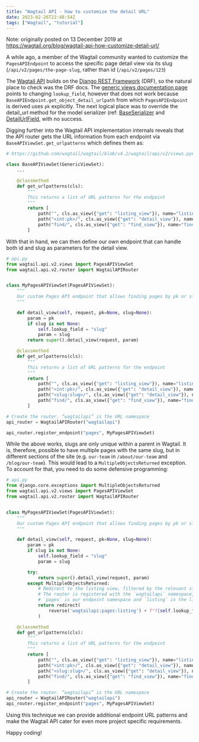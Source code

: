 ```yaml
---
title: "Wagtail API - how to customize the detail URL"
date: 2023-02-26T22:48:54Z
tags: ["Wagtail", "tutorial"]
---
```


Note: originally posted on 13 December 2019 at https://wagtail.org/blog/wagtail-api-how-customize-detail-url/

A while ago, a member of the Wagtail community wanted to customize the `PagesAPIEndpoint` to access the specific page detail view via its slug
(`/api/v2/pages/the-page-slug`, rather than id (`/api/v2/pages/123`)

The [Wagtail API](https://docs.wagtail.org/en/latest/advanced_topics/api/v2/configuration.html) builds on the [Django REST Framework](https://www.django-rest-framework.org/) (DRF), so the natural place to check was the DRF docs. The [generic views documentation page](https://www.django-rest-framework.org/api-guide/generic-views/#get_objectself)
points to changing `lookup_field`, however that does not work because `BaseAPIEndpoint.get_object_detail_urlpath` from which `PagesAPIEndpoint`
is derived uses `pk` explicitly. The next logical place was to override the detail_url method for the model serializer (ref: [BaseSerializer](https://github.com/wagtail/wagtail/blob/v4.2/wagtail/api/v2/serializers.py#L285)
and [DetailUrlField](https://github.com/wagtail/wagtail/blob/v4.2/wagtail/api/v2/serializers.py#L31), with no success.

Digging further into the Wagtail API implementation internals reveals that the API router gets the URL information from each endpoint
via `BaseAPIViewSet.get_urlpatterns` which defines them as:


```python
# https://github.com/wagtail/wagtail/blob/v4.2/wagtail/api/v2/views.py#L386-L393

class BaseAPIViewSet(GenericViewSet):
    ...

    @classmethod
    def get_urlpatterns(cls):
        """
        This returns a list of URL patterns for the endpoint
        """
        return [
            path("", cls.as_view({"get": "listing_view"}), name="listing"),
            path("<int:pk>/", cls.as_view({"get": "detail_view"}), name="detail"),
            path("find/", cls.as_view({"get": "find_view"}), name="find"),
        ]
```


With that in hand, we can then define our own endpoint that can handle both id and slug as parameters for the detail view.

```python
# api.py
from wagtail.api.v2.views import PagesAPIViewSet
from wagtail.api.v2.router import WagtailAPIRouter


class MyPagesAPIViewSet(PagesAPIViewSet):
    """
    Our custom Pages API endpoint that allows finding pages by pk or slug
    """

    def detail_view(self, request, pk=None, slug=None):
        param = pk
        if slug is not None:
            self.lookup_field = "slug"
            param = slug
        return super().detail_view(request, param)

    @classmethod
    def get_urlpatterns(cls):
        """
        This returns a list of URL patterns for the endpoint
        """
        return [
            path("", cls.as_view({"get": "listing_view"}), name="listing"),
            path("<int:pk>/", cls.as_view({"get": "detail_view"}), name="detail"),
            path("<slug:slug>/", cls.as_view({"get": "detail_view"}), name="detail"),
            path("find/", cls.as_view({"get": "find_view"}), name="find"),
        ]

# Create the router. “wagtailapi” is the URL namespace
api_router = WagtailAPIRouter("wagtailapi")

api_router.register_endpoint("pages", MyPagesAPIViewSet)
```

While the above works, slugs are only unique within a parent in Wagtail. It is, therefore, possible to have multiple pages with the same slug,
but in different sections of the site (e.g. `our-team` in `/about/our-team` and `/blog/our-team`). This would lead to a `MultipleObjectsReturned`
exception. To account for that, you need to do some defensive programming:

```python
# api.py
from django.core.exceptions import MultipleObjectsReturned
from wagtail.api.v2.views import PagesAPIViewSet
from wagtail.api.v2.router import WagtailAPIRouter


class MyPagesAPIViewSet(PagesAPIViewSet):
    """
    Our custom Pages API endpoint that allows finding pages by pk or slug
    """

    def detail_view(self, request, pk=None, slug=None):
        param = pk
        if slug is not None:
            self.lookup_field = "slug"
            param = slug

        try:
            return super().detail_view(request, param)
        except MultipleObjectsReturned:
            # Redirect to the listing view, filtered by the relevant slug
            # The router is registered with the `wagtailapi` namespace,
            # `pages` is our endpoint namespace and `listing` is the listing view url name.
            return redirect(
                reverse('wagtailapi:pages:listing') + f"?{self.lookup_field}={param}"
            )

    @classmethod
    def get_urlpatterns(cls):
        """
        This returns a list of URL patterns for the endpoint
        """
        return [
            path("", cls.as_view({"get": "listing_view"}), name="listing"),
            path("<int:pk>/", cls.as_view({"get": "detail_view"}), name="detail"),
            path("<slug:slug>/", cls.as_view({"get": "detail_view"}), name="detail"),
            path("find/", cls.as_view({"get": "find_view"}), name="find"),
        ]

# Create the router. “wagtailapi” is the URL namespace
api_router = WagtailAPIRouter("wagtailapi")
api_router.register_endpoint("pages", MyPagesAPIViewSet)
```

Using this technique we can provide additional endpoint URL patterns and make the Wagtail API cater for even more project specific requirements.

Happy coding!